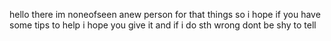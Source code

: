 hello there im noneofseen
anew person for that things
so i hope if you have some tips to help
i hope you give it 
and if i do sth wrong
dont be shy to tell


<!---
noneofseen/noneofseen is a ✨ special ✨ repository because its `README.md` (this file) appears on your GitHub profile.
You can click the Preview link to take a look at your changes.
--->
